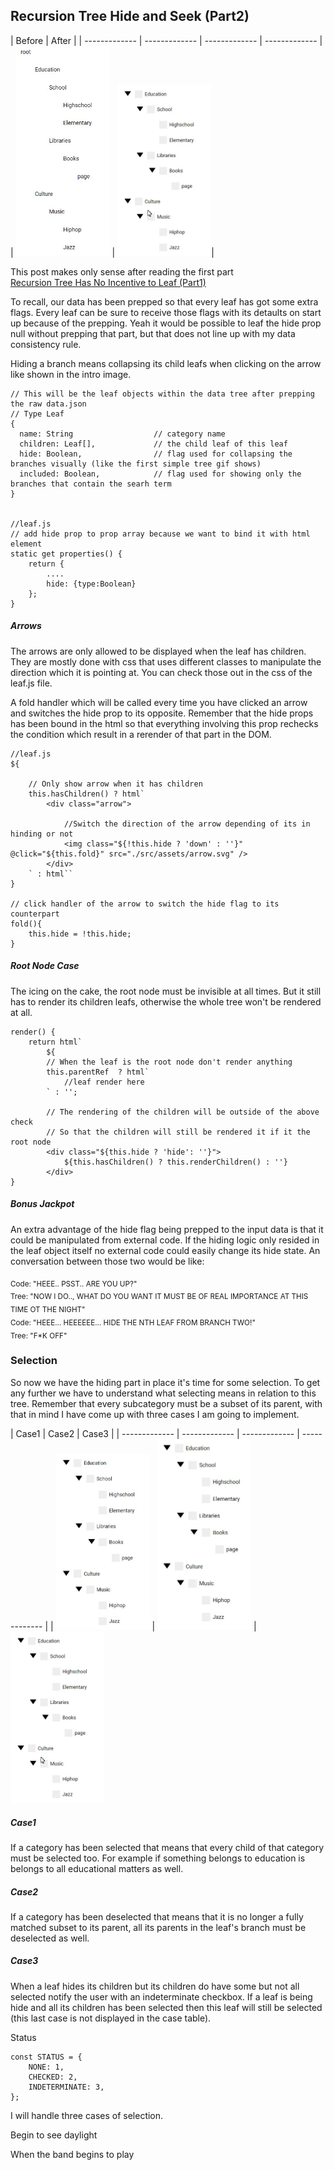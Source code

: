 ## Recursion Tree Hide and Seek (Part2)

| Before  | After |
| ------------- | ------------- | ------------- | ------------- |
| <img src="./assets/tree_simple_part1.gif" width="150" /> | <img src="./assets/treeviewcase3.gif" width="150" />|

This post makes only sense after reading the first part  
[Recursion Tree Has No Incentive to Leaf (Part1)](http://leonstel.github.io/recursive_tree_part1)

To recall, our data has been prepped so that every leaf has got some extra flags. Every leaf 
can be sure to receive those flags with its detaults on start up because of the prepping. Yeah it would be possible to leaf the hide
prop null without prepping that part, but that does not line up with my data consistency rule.

Hiding a branch means collapsing its child leafs when clicking on the arrow like shown in the intro image.

```
// This will be the leaf objects within the data tree after prepping the raw data.json
// Type Leaf
{
  name: String                  // category name
  children: Leaf[],             // the child leaf of this leaf
  hide: Boolean,                // flag used for collapsing the branches visually (like the first simple tree gif shows)
  included: Boolean,            // flag used for showing only the branches that contain the searh term 
}


//leaf.js
// add hide prop to prop array because we want to bind it with html element
static get properties() {
    return {
        ....
        hide: {type:Boolean}
    };
}
```

##### Arrows
The arrows are only allowed to be displayed when the leaf has children. They are mostly done with css that uses 
different classes to manipulate the direction which it is pointing at. You can check those out in the css of the leaf.js 
file. 

A fold handler which will be called every time you have clicked an arrow and switches the hide prop to its opposite.
Remember that the hide props has been bound in the html so that everything involving this prop rechecks the condition
which result in a rerender of that part in the DOM.

```
//leaf.js
${  

    // Only show arrow when it has children
    this.hasChildren() ? html`
        <div class="arrow">

            //Switch the direction of the arrow depending of its in hinding or not
            <img class="${!this.hide ? 'down' : ''}" @click="${this.fold}" src="./src/assets/arrow.svg" />
        </div>       
    ` : html``
}

// click handler of the arrow to switch the hide flag to its counterpart
fold(){
    this.hide = !this.hide;
}
```

##### Root Node Case
The icing on the cake, the root node must be invisible at all times. But it still has to render its children leafs, otherwise the whole tree won't be rendered at all.

```
render() {
    return html`
        ${
        // When the leaf is the root node don't render anything
        this.parentRef  ? html`
            //leaf render here
        ` : '';

        // The rendering of the children will be outside of the above check
        // So that the children will still be rendered it if it the root node
        <div class="${this.hide ? 'hide': ''}">
            ${this.hasChildren() ? this.renderChildren() : ''}
        </div>
}
```

##### Bonus Jackpot
An extra advantage of the hide flag being prepped to the input data is that it could be manipulated
from external code. If the hiding logic only resided in the leaf object itself no external code could easily change its
 hide state. An conversation between those two would be like: 

<sub>Code: "HEEE.. PSST.. ARE YOU UP?"</sub>  
<sub>Tree: "NOW I DO.., WHAT DO YOU WANT IT MUST BE OF REAL IMPORTANCE AT THIS TIME OT THE NIGHT"</sub>  
<sub>Code: "HEEE... HEEEEEE... HIDE THE NTH LEAF FROM BRANCH TWO!"</sub>  
<sub>Tree: "F*K OFF"</sub>        


### Selection

So now we have the hiding part in place it's time for some selection. To get any further we have to understand what 
selecting means in relation to this tree. Remember that every subcategory must be a subset of its parent, with that in
mind I have come up with three cases I am going to implement. 

| Case1  | Case2 | Case3 |
| ------------- | ------------- | ------------- | ------------- |
| <img src="./assets/treviewcase1.gif" width="150" />  | <img src="./assets/treeviewcase2.gif" width="150" /> | <img src="./assets/treeviewcase3.gif" width="150" />

##### Case1  
If a category has been selected that means that every child of that category must be selected too.
For example if something belongs to education is belongs to all educational matters as well.

##### Case2
If a category has been deselected that means that it is no longer a fully matched subset to its parent, all its
parents in the leaf's branch must be deselected as well.

##### Case3
When a leaf hides its children but its children do have some but not all selected notify the user with an indeterminate 
checkbox. If a leaf is being hide and all its children has been selected then this leaf will still be selected (this 
last case is not displayed in the case table).

Status
```
const STATUS = {
    NONE: 1,
    CHECKED: 2,
    INDETERMINATE: 3,
};
```

I will handle three cases of selection.



Begin to see daylight

When the band begins to play
